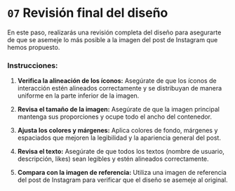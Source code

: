 # `07` Revisión final del diseño

En este paso, realizarás una revisión completa del diseño para asegurarte de que se asemeje lo más posible a la imagen del post de Instagram que hemos propuesto.

### Instrucciones:

1. **Verifica la alineación de los íconos:** Asegúrate de que los íconos de interacción estén alineados correctamente y se distribuyan de manera uniforme en la parte inferior de la imagen.

2. **Revisa el tamaño de la imagen:** Asegúrate de que la imagen principal mantenga sus proporciones y ocupe todo el ancho del contenedor.

3. **Ajusta los colores y márgenes:** Aplica colores de fondo, márgenes y espaciados que mejoren la legibilidad y la apariencia general del post.

4. **Revisa el texto:** Asegúrate de que todos los textos (nombre de usuario, descripción, likes) sean legibles y estén alineados correctamente.

5. **Compara con la imagen de referencia:** Utiliza una imagen de referencia del post de Instagram para verificar que el diseño se asemeje al original.